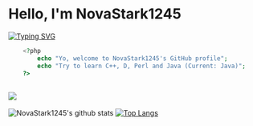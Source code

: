 # Hello, I'm NovaStark1245

[![Typing SVG](https://readme-typing-svg.herokuapp.com/?lines=Web+developer;Try+to+learn+Java)](.)

```php
    <?php
        echo "Yo, welcome to NovaStark1245's GitHub profile";
        echo "Try to learn C++, D, Perl and Java (Current: Java)";
    ?>
```
![](https://komarev.com/ghpvc/?username=NovaStark1234&color=green)
---
![NovaStark1245's github stats](https://github-readme-stats.vercel.app/api/?username=NovaStark1234&show_icons=true&hide_border=true&theme=algolia&count_private=true)
[![Top Langs](https://github-readme-stats.vercel.app/api/top-langs/?username=NovaStark1234&show_icons=true&hide_border=true&theme=algolia&count_private=true)](https://github.com/NovaStark1234)
<!--
